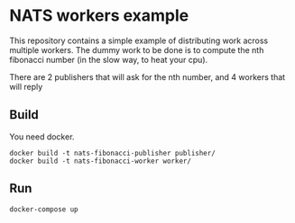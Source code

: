 # NATS workers example
This repository contains a simple example of distributing work across multiple workers.
The dummy work to be done is to compute the nth fibonacci number (in the slow way, to heat your cpu).

There are 2 publishers that will ask for the nth number, and 4 workers that will reply

## Build
You need docker.
```
docker build -t nats-fibonacci-publisher publisher/
docker build -t nats-fibonacci-worker worker/
```

## Run
```
docker-compose up
```
